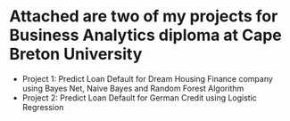 # Attached are two of my projects for Business Analytics diploma at Cape Breton University
- Project 1: Predict Loan Default for Dream Housing Finance company using Bayes Net, Naive Bayes and Random Forest Algorithm
- Project 2: Predict Loan Default for German Credit using Logistic Regression

